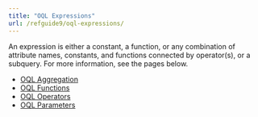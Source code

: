 ```yaml
---
title: "OQL Expressions"
url: /refguide9/oql-expressions/
---
```


An expression is either a constant, a function, or any combination of attribute names, constants, and functions connected by operator(s), or a subquery. For more information, see the pages below.

* [OQL Aggregation](/refguide9/oql-aggregation/)
* [OQL Functions](/refguide9/oql-functions/)
* [OQL Operators](/refguide9/oql-operators/)
* [OQL Parameters](/refguide9/oql-parameters/)
